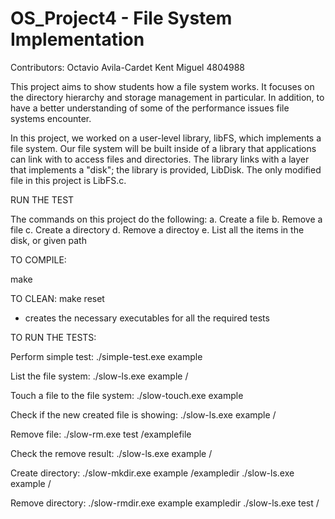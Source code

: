# OS_Project4 - File System Implementation
Contributors: Octavio Avila-Cardet 
              Kent Miguel           4804988

This project aims to show students how a file system works. It focuses on the directory hierarchy and storage management in particular. In addition, to have a better understanding of some of the performance issues file systems encounter.

In this project, we worked on a user-level library, libFS, which implements a file system. Our file system will be built inside of a library that applications can link with to access files and directories. The library links with a layer that implements a "disk"; the library is provided, LibDisk. The only modified file in this project is LibFS.c.

RUN THE TEST

The commands on this project do the following:
a. Create a file
b. Remove a file
c. Create a directory
d. Remove a directoy
e. List all the items in the disk, or given path

TO COMPILE:

make

TO CLEAN: make reset

- creates the necessary executables for all the required tests

TO RUN THE TESTS:

Perform simple test: ./simple-test.exe example

List the file system: ./slow-ls.exe example / 

Touch a file to the file system: ./slow-touch.exe example

Check if the new created file is showing: ./slow-ls.exe example / 

Remove file: ./slow-rm.exe test /examplefile

Check the remove result: ./slow-ls.exe example /

Create directory: ./slow-mkdir.exe example /exampledir
                  ./slow-ls.exe example / 

Remove directory: ./slow-rmdir.exe example exampledir
                  ./slow-ls.exe test / 


